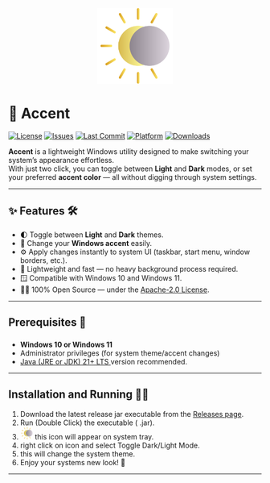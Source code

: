 
<p align="center">
  <img src="docs/images/img1.png" alt="Light Mode" width="150">
</p>

# 🌈 Accent

[![License](https://img.shields.io/github/license/kapilhadoltikar/Accent)](LICENSE) [![Issues](https://img.shields.io/github/issues/kapilhadoltikar/Accent)](https://github.com/kapilhadoltikar/Accent/issues) [![Last Commit](https://img.shields.io/github/last-commit/kapilhadoltikar/Accent)](https://github.com/kapilhadoltikar/Accent) [![Platform](https://img.shields.io/badge/platform-Windows-blue)]()
[![Downloads](https://img.shields.io/github/downloads/kapilhadoltikar/Accent/total?color=brightgreen)](https://github.com/kapilhadoltikar/Accent/)


**Accent** is a lightweight Windows utility designed to make switching your system’s appearance effortless.  
With just two click, you can toggle between **Light** and **Dark** modes, or set your preferred **accent color** — all without digging through system settings.

---

## ✨ Features 🛠️

- 🌓 Toggle between **Light** and **Dark** themes.
- 🎨 Change your **Windows accent** easily.
- ⚙️ Apply changes instantly to system UI (taskbar, start menu, window borders, etc.).
- 💾 Lightweight and fast — no heavy background process required.
- 🪟 Compatible with Windows 10 and Windows 11.
- 🧑‍💻 100% Open Source — under the [Apache-2.0 License](LICENSE).

---

## Prerequisites 🚀 

### 

- **Windows 10 or Windows 11**  
- Administrator privileges (for system theme/accent changes)  
- <a href="https://adoptium.net/temurin/releases?version=21" target="blank"> Java (JRE or JDK) 21+ LTS </a> version recommended. 

---

## Installation and Running 🧑‍💻

1. Download the latest release jar executable from the [Releases page](https://github.com/kapilhadoltikar/Accent/releases).  
2. Run (Double Click) the executable ( .jar).
3. <img src="docs/images/img1.png" alt="Light Mode" width="25"> this icon will appear on system tray.
4. right click on icon and select Toggle Dark/Light Mode.
5. this will change the system theme. 
6. Enjoy your systems new look! 🎉

   

--- 
